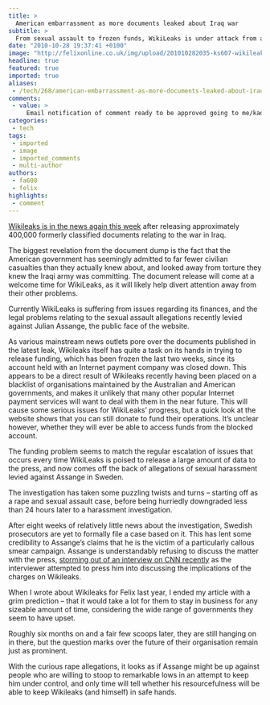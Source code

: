 ```yaml
---
title: >
  American embarrassment as more documents leaked about Iraq war
subtitle: >
  From sexual assault to frozen funds, WikiLeaks is under attack from all sides, but will the whistleblower’s friend survive? Feroz Salam continues his investigation
date: "2010-10-28 19:37:41 +0100"
image: "http://felixonline.co.uk/img/upload/201010282035-ks607-wikileak.jpg"
headline: true
featured: true
imported: true
aliases:
 - /tech/268/american-embarrassment-as-more-documents-leaked-about-iraq-war-
comments:
 - value: >
     Email notification of comment ready to be approved going to me/kadhim?
categories:
 - tech
tags:
 - imported
 - image
 - imported_comments
 - multi-author
authors:
 - fa608
 - felix
highlights:
 - comment
---
```


[W](http://www.bbc.co.uk/news/world-middle-east-11612731)[ikileaks is in the news again this week](http://www.bbc.co.uk/news/world-middle-east-11612731) after releasing approximately 400,000 formerly classified documents relating to the war in Iraq.

The biggest revelation from the document dump is the fact that the American government has seemingly admitted to far fewer civilian casualties than they actually knew about, and looked away from torture they knew the Iraqi army was committing. The document release will come at a welcome time for WikiLeaks, as it will likely help divert attention away from their other problems.

Currently WikiLeaks is suffering from issues regarding its finances, and the legal problems relating to the sexual assault allegations recently levied against Julian Assange, the public face of the website.

As various mainstream news outlets pore over the documents published in the latest leak, Wikileaks itself has quite a task on its hands in trying to release funding, which has been frozen the last two weeks, since its account held with an Internet payment company was closed down. This appears to be a direct result of Wikileaks recently having been placed on a blacklist of organisations maintained by the Australian and American governments, and makes it unlikely that many other popular Internet payment services will want to deal with them in the near future. This will cause some serious issues for WikiLeaks’ progress, but a quick look at the website shows that you can still donate to fund their operations. It’s unclear however, whether they will ever be able to access funds from the blocked account.

The funding problem seems to match the regular escalation of issues that occurs every time WikiLeaks is poised to release a large amount of data to the press, and now comes off the back of allegations of sexual harassment levied against Assange in Sweden.

The investigation has taken some puzzling twists and turns – starting off as a rape and sexual assault case, before being hurriedly downgraded less than 24 hours later to a harassment investigation.

After eight weeks of relatively little news about the investigation, Swedish prosecutors are yet to formally file a case based on it. This has lent some credibility to Assange’s claims that he is the victim of a particularly callous smear campaign. Assange is understandably refusing to discuss the matter with the press, [storming out of an interview on CNN recently](http://www.youtube.com/watch?v=eYU7pdGfrUM) as the interviewer attempted to press him into discussing the implications of the charges on Wikileaks.

When I wrote about Wikileaks for Felix last year, I ended my article with a grim prediction – that it would take a lot for them to stay in business for any sizeable amount of time, considering the wide range of governments they seem to have upset.

Roughly six months on and a fair few scoops later, they are still hanging on in there, but the question marks over the future of their organisation remain just as prominent.

With the curious rape allegations, it looks as if Assange might be up against people who are willing to stoop to remarkable lows in an attempt to keep him under control, and only time will tell whether his resourcefulness will be able to keep Wikileaks (and himself) in safe hands.
